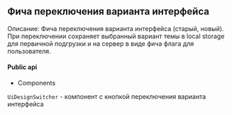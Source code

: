 ## Фича переключения варианта интерфейса

Описание: Фича переключения варианта интерфейса (старый, новый). При переключении сохраняет выбранный вариант темы в local storage для первичной подгрузки и на сервер в виде фича флага для пользователя.

#### Public api

-   Components

`UiDesignSwitcher` - компонент с кнопкой переключения варианта интерфейса
